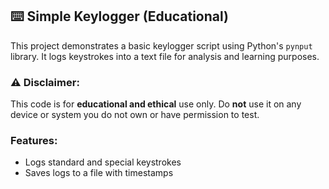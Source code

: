 ## ⌨️ Simple Keylogger (Educational)

This project demonstrates a basic keylogger script using Python's `pynput` library. It logs keystrokes into a text file for analysis and learning purposes.

### ⚠️ Disclaimer:
This code is for **educational and ethical** use only. Do **not** use it on any device or system you do not own or have permission to test.

### Features:
- Logs standard and special keystrokes
- Saves logs to a file with timestamps
